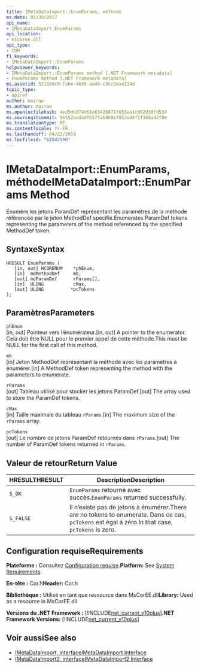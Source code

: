 ```yaml
---
title: IMetaDataImport::EnumParams, méthode
ms.date: 03/30/2017
api_name:
- IMetaDataImport.EnumParams
api_location:
- mscoree.dll
api_type:
- COM
f1_keywords:
- IMetaDataImport::EnumParams
helpviewer_keywords:
- IMetaDataImport::EnumParams method [.NET Framework metadata]
- EnumParams method [.NET Framework metadata]
ms.assetid: 52118dc9-fe6e-4b39-aa48-c3cc3ea4214d
topic_type:
- apiref
author: mairaw
ms.author: mairaw
ms.openlocfilehash: 4ed5ddd74e61e63426871f659aa1c962d38fd534
ms.sourcegitcommit: 9b552addadfb57fab0b9e7852ed4f1f1b8a42f8e
ms.translationtype: MT
ms.contentlocale: fr-FR
ms.lasthandoff: 04/23/2019
ms.locfileid: "62042590"
---
```

# <a name="imetadataimportenumparams-method"></a><span data-ttu-id="085aa-102">IMetaDataImport::EnumParams, méthode</span><span class="sxs-lookup"><span data-stu-id="085aa-102">IMetaDataImport::EnumParams Method</span></span>
<span data-ttu-id="085aa-103">Énumère les jetons ParamDef représentant les paramètres de la méthode référencée par le jeton MethodDef spécifié.</span><span class="sxs-lookup"><span data-stu-id="085aa-103">Enumerates ParamDef tokens representing the parameters of the method referenced by the specified MethodDef token.</span></span>  
  
## <a name="syntax"></a><span data-ttu-id="085aa-104">Syntaxe</span><span class="sxs-lookup"><span data-stu-id="085aa-104">Syntax</span></span>  
  
```  
HRESULT EnumParams (  
   [in, out] HCORENUM    *phEnum,  
   [in]  mdMethodDef     mb,  
   [out] mdParamDef      rParams[],  
   [in]  ULONG           cMax,  
   [out] ULONG          *pcTokens  
);  
```  
  
## <a name="parameters"></a><span data-ttu-id="085aa-105">Paramètres</span><span class="sxs-lookup"><span data-stu-id="085aa-105">Parameters</span></span>  
 `phEnum`  
 <span data-ttu-id="085aa-106">[in, out] Pointeur vers l’énumérateur.</span><span class="sxs-lookup"><span data-stu-id="085aa-106">[in, out] A pointer to the enumerator.</span></span> <span data-ttu-id="085aa-107">Cela doit être NULL pour le premier appel de cette méthode.</span><span class="sxs-lookup"><span data-stu-id="085aa-107">This must be NULL for the first call of this method.</span></span>  
  
 `mb`  
 <span data-ttu-id="085aa-108">[in] Jeton MethodDef représentant la méthode avec les paramètres à énumérer.</span><span class="sxs-lookup"><span data-stu-id="085aa-108">[in] A MethodDef token representing the method with the parameters to enumerate.</span></span>  
  
 `rParams`  
 <span data-ttu-id="085aa-109">[out] Tableau utilisé pour stocker les jetons ParamDef.</span><span class="sxs-lookup"><span data-stu-id="085aa-109">[out] The array used to store the ParamDef tokens.</span></span>  
  
 `cMax`  
 <span data-ttu-id="085aa-110">[in] Taille maximale du tableau `rParams`.</span><span class="sxs-lookup"><span data-stu-id="085aa-110">[in] The maximum size of the `rParams` array.</span></span>  
  
 `pcTokens`  
 <span data-ttu-id="085aa-111">[out] Le nombre de jetons ParamDef retournés dans `rParams`.</span><span class="sxs-lookup"><span data-stu-id="085aa-111">[out] The number of ParamDef tokens returned in `rParams`.</span></span>  
  
## <a name="return-value"></a><span data-ttu-id="085aa-112">Valeur de retour</span><span class="sxs-lookup"><span data-stu-id="085aa-112">Return Value</span></span>  
  
|<span data-ttu-id="085aa-113">HRESULT</span><span class="sxs-lookup"><span data-stu-id="085aa-113">HRESULT</span></span>|<span data-ttu-id="085aa-114">Description</span><span class="sxs-lookup"><span data-stu-id="085aa-114">Description</span></span>|  
|-------------|-----------------|  
|`S_OK`|<span data-ttu-id="085aa-115">`EnumParams` retourné avec succès.</span><span class="sxs-lookup"><span data-stu-id="085aa-115">`EnumParams` returned successfully.</span></span>|  
|`S_FALSE`|<span data-ttu-id="085aa-116">Il n’existe pas de jetons à énumérer.</span><span class="sxs-lookup"><span data-stu-id="085aa-116">There are no tokens to enumerate.</span></span> <span data-ttu-id="085aa-117">Dans ce cas, `pcTokens` est égal à zéro.</span><span class="sxs-lookup"><span data-stu-id="085aa-117">In that case, `pcTokens` is zero.</span></span>|  
  
## <a name="requirements"></a><span data-ttu-id="085aa-118">Configuration requise</span><span class="sxs-lookup"><span data-stu-id="085aa-118">Requirements</span></span>  
 <span data-ttu-id="085aa-119">**Plateforme :** Consultez [Configuration requise](../../../../docs/framework/get-started/system-requirements.md).</span><span class="sxs-lookup"><span data-stu-id="085aa-119">**Platform:** See [System Requirements](../../../../docs/framework/get-started/system-requirements.md).</span></span>  
  
 <span data-ttu-id="085aa-120">**En-tête :** Cor.h</span><span class="sxs-lookup"><span data-stu-id="085aa-120">**Header:** Cor.h</span></span>  
  
 <span data-ttu-id="085aa-121">**Bibliothèque :** Utilisé en tant que ressource dans MsCorEE.dll</span><span class="sxs-lookup"><span data-stu-id="085aa-121">**Library:** Used as a resource in MsCorEE.dll</span></span>  
  
 <span data-ttu-id="085aa-122">**Versions du .NET Framework :** [!INCLUDE[net_current_v10plus](../../../../includes/net-current-v10plus-md.md)]</span><span class="sxs-lookup"><span data-stu-id="085aa-122">**.NET Framework Versions:** [!INCLUDE[net_current_v10plus](../../../../includes/net-current-v10plus-md.md)]</span></span>  
  
## <a name="see-also"></a><span data-ttu-id="085aa-123">Voir aussi</span><span class="sxs-lookup"><span data-stu-id="085aa-123">See also</span></span>

- [<span data-ttu-id="085aa-124">IMetaDataImport, interface</span><span class="sxs-lookup"><span data-stu-id="085aa-124">IMetaDataImport Interface</span></span>](../../../../docs/framework/unmanaged-api/metadata/imetadataimport-interface.md)
- [<span data-ttu-id="085aa-125">IMetaDataImport2, interface</span><span class="sxs-lookup"><span data-stu-id="085aa-125">IMetaDataImport2 Interface</span></span>](../../../../docs/framework/unmanaged-api/metadata/imetadataimport2-interface.md)
